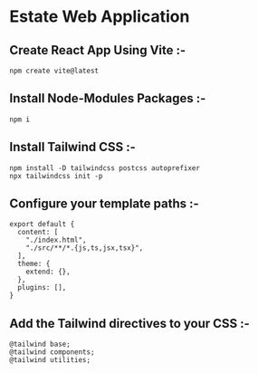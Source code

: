 # Estate Web Application

## Create React App Using Vite :-
```
npm create vite@latest
```
## Install Node-Modules Packages :-
```
npm i
```
## Install Tailwind CSS :-
```
npm install -D tailwindcss postcss autoprefixer
npx tailwindcss init -p
```

## Configure your template paths :-
```
export default {
  content: [
    "./index.html",
    "./src/**/*.{js,ts,jsx,tsx}",
  ],
  theme: {
    extend: {},
  },
  plugins: [],
}
```

## Add the Tailwind directives to your CSS :-
```
@tailwind base;
@tailwind components;
@tailwind utilities;
```


